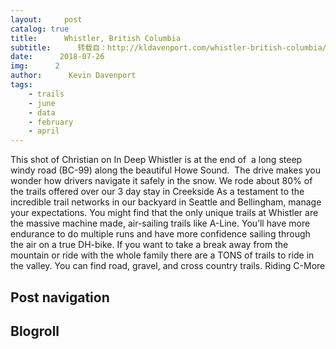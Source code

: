 ```yaml
---
layout:     post
catalog: true
title:      Whistler, British Columbia
subtitle:      转载自：http://kldavenport.com/whistler-british-columbia/
date:      2018-07-26
img:      2
author:      Kevin Davenport
tags:
    - trails
    - june
    - data
    - february
    - april
---
```

This shot of Christian on In Deep
Whistler is at the end of  a long steep windy road (BC-99) along the beautiful Howe Sound.  The drive makes you wonder how drivers navigate it safely in the snow. We rode about 80% of the trails offered over our 3 day stay in Creekside
As a testament to the incredible trail networks in our backyard in Seattle and Bellingham, manage your expectations. You might find that the only unique trails at Whistler are the massive machine made, air-sailing trails like A-Line. You’ll have more endurance to do multiple runs and have more confidence sailing through the air on a true DH-bike. If you want to take a break away from the mountain or ride with the whole family there are a TONS of trails to ride in the valley. You can find road, gravel, and cross country trails.
Riding C-More

## Post navigation
## Blogroll
